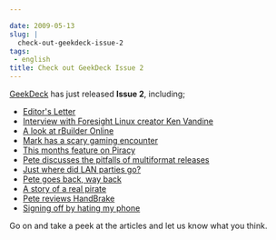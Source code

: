 ```yaml
---

date: 2009-05-13
slug: |
  check-out-geekdeck-issue-2
tags:
 - english
title: Check out GeekDeck Issue 2
---
```


[GeekDeck](http://geekdeck.wordpress.com) has just released **Issue 2**,
including;

-   [Editor's
    Letter](http://geekdeck.wordpress.com/2009/05/13/editors-letter-a-little-help-please/)
-   [Interview with Foresight Linux creator Ken
    Vandine](http://geekdeck.wordpress.com/2009/05/13/walkabout-ken-vandine/)
-   [A look at rBuilder
    Online](http://geekdeck.wordpress.com/2009/05/13/review-cherry-picks-of-the-month-sliced-bread/)
-   [Mark has a scary gaming
    encounter](http://geekdeck.wordpress.com/2009/05/13/gaming-hello-my-name-is-_gamer_/)
-   [This months feature on
    Piracy](http://geekdeck.wordpress.com/2009/05/13/feature-the-trouble-with-pirates/)
-   [Pete discusses the pitfalls of multiformat
    releases](http://geekdeck.wordpress.com/2009/05/13/gaming-multiformat-releases-bad/)
-   [Just where did LAN parties
    go?](http://geekdeck.wordpress.com/2009/05/13/culture-come-on-lan-lets-have-a-party/)
-   [Pete goes back, way
    back](http://geekdeck.wordpress.com/2009/05/13/programming-code-optimisation/)
-   [A story of a real
    pirate](http://geekdeck.wordpress.com/2009/05/13/retro-shiver-me-timbers/)
-   [Pete reviews
    HandBrake](http://geekdeck.wordpress.com/2009/05/13/review-handbrake/)
-   [Signing off by hating my
    phone](http://geekdeck.wordpress.com/2009/05/13/sign-off-i-hate-my-phone/)

Go on and take a peek at the articles and let us know what you think.
